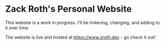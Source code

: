 # Zack Roth's Personal Website
This website is a work in progress. I'll be tinkering, changing, and adding to it over time.

The website is live and hosted at https://www.zroth.dev - go check it out!
